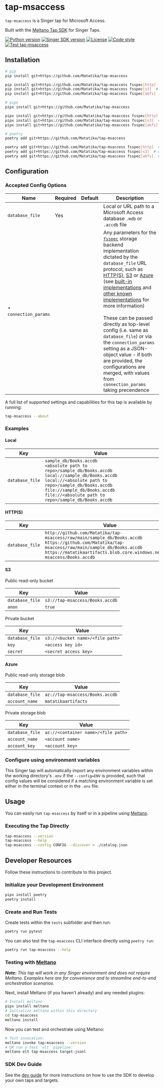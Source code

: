 # tap-msaccess

`tap-msaccess` is a Singer tap for Microsoft Access.

Built with the [Meltano Tap SDK](https://sdk.meltano.com) for Singer Taps.

[![Python version](https://img.shields.io/badge/dynamic/toml?url=https%3A%2F%2Fraw.githubusercontent.com%2FMatatika%2Ftap-msaccess%2Fmain%2Fpyproject.toml&query=tool.poetry.dependencies.python&label=python)](https://docs.python.org/3/)
[![Singer SDK version](https://img.shields.io/badge/dynamic/toml?url=https%3A%2F%2Fraw.githubusercontent.com%2FMatatika%2Ftap-msaccess%2Fmain%2Fpyproject.toml&query=tool.poetry.dependencies%5B%22singer-sdk%22%5D&label=singer-sdk)](https://sdk.meltano.com/en/latest/)
[![License](https://img.shields.io/github/license/Matatika/tap-msaccess)](https://github.com/Matatika/tap-msaccess/blob/main/LICENSE)
[![Code style](https://img.shields.io/endpoint?url=https%3A%2F%2Fraw.githubusercontent.com%2Fastral-sh%2Fruff%2Fmain%2Fassets%2Fbadge%2Fformat.json)](https://docs.astral.sh/ruff/)
[![Test tap-msaccess](https://github.com/Matatika/tap-msaccess/actions/workflows/test.yml/badge.svg)](https://github.com/Matatika/tap-msaccess/actions/workflows/test.yml)

## Installation

```bash
# pip
pip install git+https://github.com/Matatika/tap-msaccess

pip install git+https://github.com/Matatika/tap-msaccess fsspec[http]  # with http(s) support
pip install git+https://github.com/Matatika/tap-msaccess fsspec[s3]  # with s3 support
pip install git+https://github.com/Matatika/tap-msaccess fsspec[abfs]  # with azure support

# pipx
pipx install git+https://github.com/Matatika/tap-msaccess

pipx install git+https://github.com/Matatika/tap-msaccess fsspec[http]  # with http(s) support
pipx install git+https://github.com/Matatika/tap-msaccess fsspec[s3]  # with s3 support
pipx install git+https://github.com/Matatika/tap-msaccess fsspec[abfs]  # with azure support

# poetry
poetry add git+https://github.com/Matatika/tap-msaccess

poetry add git+https://github.com/Matatika/tap-msaccess fsspec[http]  # with http(s) support
poetry add git+https://github.com/Matatika/tap-msaccess fsspec[s3]  # with s3 support
poetry add git+https://github.com/Matatika/tap-msaccess fsspec[abfs]  # with azure support
```

## Configuration

### Accepted Config Options

Name | Required | Default | Description
--- | --- | --- | ---
`database_file` | Yes |  | Local or URL path to a Microsoft Access database `.mdb` or `.accdb` file
\*<br>`connection_params` | | | Any parameters for the [`fsspec`](https://filesystem-spec.readthedocs.io/en/latest/) storage backend implementation dictated by the `database_file` URL protocol, such as [HTTP(S)](https://filesystem-spec.readthedocs.io/en/latest/api.html#fsspec.implementations.http.HTTPFileSystem), [S3](https://s3fs.readthedocs.io/en/latest/) or [Azure](https://github.com/fsspec/adlfs?tab=readme-ov-file#readme) (see [built-in implementations](https://filesystem-spec.readthedocs.io/en/latest/api.html#built-in-implementations) and [other known implementations](https://filesystem-spec.readthedocs.io/en/latest/api.html#other-known-implementations) for more information)<br><br>These can be passed directly as top-level config (i.e. same as `database_file`) or via the `connection_params` setting as a JSON-object value - if both are provided, the configurations are merged, with values from `connection_params` taking precendence

A full list of supported settings and capabilities for this
tap is available by running:

```bash
tap-msaccess --about
```

### Examples

#### Local

Key | Value
--- | ---
`database_file` | `sample_db/Books.accdb`<br>`<absolute path to repo>/sample_db/Books.accdb`<br>`local://sample_db/Books.accdb`<br>`local://<absolute path to repo>/sample_db/Books.accdb`<br>`file://sample_db/Books.accdb`<br>`file://<absolute path to repo>/sample_db/Books.accdb`

#### HTTP(S)

Key | Value
--- | ---
`database_file` | `http://github.com/Matatika/tap-msaccess/raw/main/sample_db/Books.accdb`<br>`https://github.com/Matatika/tap-msaccess/raw/main/sample_db/Books.accdb`<br>`https://matatikaartifacts.blob.core.windows.net/tap-msaccess/Books.accdb`

#### S3

Public read-only bucket

Key | Value
--- | ---
`database_file` | `s3://tap-msaccess/Books.accdb`
`anon` | `true`

Private bucket

Key | Value
--- | ---
`database_file` | `s3://<bucket name>/<file path>`
`key` | `<access key id>`
`secret` | `<secret access key>`

#### Azure

Public read-only storage blob

Key | Value
--- | ---
`database_file` | `az://tap-msaccess/Books.accdb`
`account_name` | `matatikaartifacts`

Private storage blob

Key | Value
--- | ---
`database_file` | `az://<container name>/<file path>`
`account_name` | `<account name>`
`account_key` | `<account key>`

### Configure using environment variables

This Singer tap will automatically import any environment variables within the working directory's
`.env` if the `--config=ENV` is provided, such that config values will be considered if a matching
environment variable is set either in the terminal context or in the `.env` file.

## Usage

You can easily run `tap-msaccess` by itself or in a pipeline using [Meltano](https://meltano.com/).

### Executing the Tap Directly

```bash
tap-msaccess --version
tap-msaccess --help
tap-msaccess --config CONFIG --discover > ./catalog.json
```

## Developer Resources

Follow these instructions to contribute to this project.

### Initialize your Development Environment

```bash
pipx install poetry
poetry install
```

### Create and Run Tests

Create tests within the `tests` subfolder and
  then run:

```bash
poetry run pytest
```

You can also test the `tap-msaccess` CLI interface directly using `poetry run`:

```bash
poetry run tap-msaccess --help
```

### Testing with [Meltano](https://www.meltano.com)

_**Note:** This tap will work in any Singer environment and does not require Meltano.
Examples here are for convenience and to streamline end-to-end orchestration scenarios._

Next, install Meltano (if you haven't already) and any needed plugins:

```bash
# Install meltano
pipx install meltano
# Initialize meltano within this directory
cd tap-msaccess
meltano install
```

Now you can test and orchestrate using Meltano:

```bash
# Test invocation:
meltano invoke tap-msaccess --version
# OR run a test `elt` pipeline:
meltano elt tap-msaccess target-jsonl
```

### SDK Dev Guide

See the [dev guide](https://sdk.meltano.com/en/latest/dev_guide.html) for more instructions on how to use the SDK to
develop your own taps and targets.

